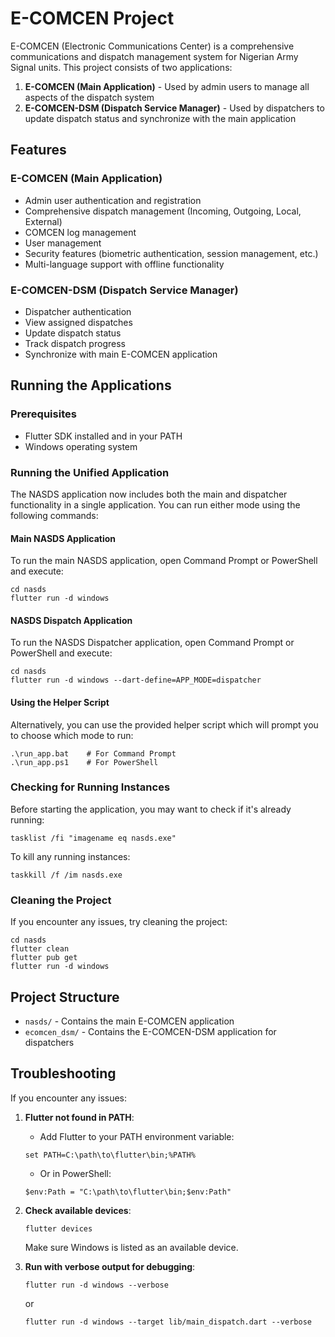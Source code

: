 # E-COMCEN Project

E-COMCEN (Electronic Communications Center) is a comprehensive communications and dispatch management system for Nigerian Army Signal units. This project consists of two applications:

1. **E-COMCEN (Main Application)** - Used by admin users to manage all aspects of the dispatch system
2. **E-COMCEN-DSM (Dispatch Service Manager)** - Used by dispatchers to update dispatch status and synchronize with the main application

## Features

### E-COMCEN (Main Application)
- Admin user authentication and registration
- Comprehensive dispatch management (Incoming, Outgoing, Local, External)
- COMCEN log management
- User management
- Security features (biometric authentication, session management, etc.)
- Multi-language support with offline functionality

### E-COMCEN-DSM (Dispatch Service Manager)
- Dispatcher authentication
- View assigned dispatches
- Update dispatch status
- Track dispatch progress
- Synchronize with main E-COMCEN application

## Running the Applications

### Prerequisites
- Flutter SDK installed and in your PATH
- Windows operating system

### Running the Unified Application

The NASDS application now includes both the main and dispatcher functionality in a single application. You can run either mode using the following commands:

#### Main NASDS Application

To run the main NASDS application, open Command Prompt or PowerShell and execute:

```
cd nasds
flutter run -d windows
```

#### NASDS Dispatch Application

To run the NASDS Dispatcher application, open Command Prompt or PowerShell and execute:

```
cd nasds
flutter run -d windows --dart-define=APP_MODE=dispatcher
```

#### Using the Helper Script

Alternatively, you can use the provided helper script which will prompt you to choose which mode to run:

```
.\run_app.bat    # For Command Prompt
.\run_app.ps1    # For PowerShell
```

### Checking for Running Instances

Before starting the application, you may want to check if it's already running:

```
tasklist /fi "imagename eq nasds.exe"
```

To kill any running instances:

```
taskkill /f /im nasds.exe
```

### Cleaning the Project

If you encounter any issues, try cleaning the project:

```
cd nasds
flutter clean
flutter pub get
flutter run -d windows
```

## Project Structure

- `nasds/` - Contains the main E-COMCEN application
- `ecomcen_dsm/` - Contains the E-COMCEN-DSM application for dispatchers

## Troubleshooting

If you encounter any issues:

1. **Flutter not found in PATH**:
   - Add Flutter to your PATH environment variable:
   ```
   set PATH=C:\path\to\flutter\bin;%PATH%
   ```
   - Or in PowerShell:
   ```
   $env:Path = "C:\path\to\flutter\bin;$env:Path"
   ```

2. **Check available devices**:
   ```
   flutter devices
   ```
   Make sure Windows is listed as an available device.

3. **Run with verbose output for debugging**:
   ```
   flutter run -d windows --verbose
   ```
   or
   ```
   flutter run -d windows --target lib/main_dispatch.dart --verbose
   ```
